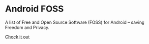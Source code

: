 # Android FOSS
A list of Free and Open Source Software (FOSS) for Android – saving Freedom and Privacy.
<br>

[<i class="fa-solid fa-fire"></i> Check it out](https://github.com/offa/android-foss)
